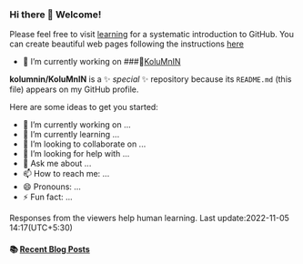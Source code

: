### Hi there 👋 Welcome!
Please feel free to visit [learning](https://github.com/) for a systematic introduction to GitHub.
You can create beautiful web pages following the instructions [here](https://pages.github.com/?(null))
- 🔭 I’m currently working on ###🌼[KoluMnIN](https://github.io/KoluMnIN/)

<!---->
**kolumnin/KoluMnIN** is a ✨ _special_ ✨ repository because its `README.md` (this file) appears on my GitHub profile.

Here are some ideas to get you started:

- 🔭 I’m currently working on ...
- 🌱 I’m currently learning ...
- 👯 I’m looking to collaborate on ...
- 🤔 I’m looking for help with ...
- 💬 Ask me about ...
- 📫 How to reach me: ...
- 😄 Pronouns: ...
- ⚡ Fun fact: ...

Responses from the viewers help human learning.
Last update:2022-11-05 14:17(UTC+5:30)

#### :books: [Recent Blog Posts](https://kolumnin.hashnode.dev)
<!-- BLOGPOSTS:START -->
<!-- BLOGPOSTS:END -->
